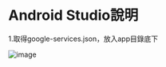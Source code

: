 # Android Studio說明
1.取得google-services.json，放入app目錄底下

![image](/READEME_image/google-services.png) 

